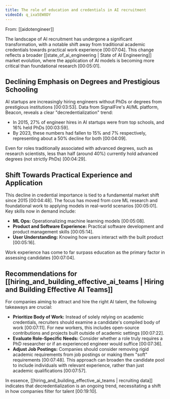 ```yaml
---
title: The role of education and credentials in AI recruitment
videoId: q_ixa5EW8DY
---
```


From: [[aidotengineer]] <br/> 

The landscape of AI recruitment has undergone a significant transformation, with a notable shift away from traditional academic credentials towards practical work experience <a class="yt-timestamp" data-t="00:07:04">[00:07:04]</a>. This change reflects a broader [[state_of_ai_engineering | State of AI Engineering]] market evolution, where the application of AI models is becoming more critical than foundational research <a class="yt-timestamp" data-t="00:05:01">[00:05:01]</a>.

## Declining Emphasis on Degrees and Prestigious Schooling

AI startups are increasingly hiring engineers without PhDs or degrees from prestigious institutions <a class="yt-timestamp" data-t="00:03:53">[00:03:53]</a>. Data from SignalFire's AI/ML platform, Beacon, reveals a clear "decredentialization" trend:

*   In 2015, 27% of engineer hires in AI startups were from top schools, and 16% held PhDs <a class="yt-timestamp" data-t="00:03:59">[00:03:59]</a>.
*   By 2023, these numbers had fallen to 15% and 7% respectively, representing about a 50% decline for both <a class="yt-timestamp" data-t="00:04:09">[00:04:09]</a>.

Even for roles traditionally associated with advanced degrees, such as research scientists, less than half (around 40%) currently hold advanced degrees (not strictly PhDs) <a class="yt-timestamp" data-t="00:04:29">[00:04:29]</a>.

## Shift Towards Practical Experience and Application

This decline in credential importance is tied to a fundamental market shift since 2015 <a class="yt-timestamp" data-t="00:04:48">[00:04:48]</a>. The focus has moved from core ML research and foundational work to applying models in real-world scenarios <a class="yt-timestamp" data-t="00:05:01">[00:05:01]</a>. Key skills now in demand include:

*   **ML Ops:** Operationalizing machine learning models <a class="yt-timestamp" data-t="00:05:08">[00:05:08]</a>.
*   **Product and Software Experience:** Practical software development and product management skills <a class="yt-timestamp" data-t="00:05:14">[00:05:14]</a>.
*   **User Understanding:** Knowing how users interact with the built product <a class="yt-timestamp" data-t="00:05:16">[00:05:16]</a>.

Work experience has come to far surpass education as the primary factor in assessing candidates <a class="yt-timestamp" data-t="00:07:04">[00:07:04]</a>.

## Recommendations for [[hiring_and_building_effective_ai_teams | Hiring and Building Effective AI Teams]]

For companies aiming to attract and hire the right AI talent, the following takeaways are crucial:

*   **Prioritize Body of Work:** Instead of solely relying on academic credentials, recruiters should examine a candidate's compiled body of work <a class="yt-timestamp" data-t="00:07:11">[00:07:11]</a>. For new workers, this includes open-source contributions and projects built outside of academic settings <a class="yt-timestamp" data-t="00:07:22">[00:07:22]</a>.
*   **Evaluate Role-Specific Needs:** Consider whether a role truly requires a PhD researcher or if an experienced engineer would suffice <a class="yt-timestamp" data-t="00:07:36">[00:07:36]</a>.
*   **Adjust Job Postings:** Companies should consider removing rigid academic requirements from job postings or making them "soft" requirements <a class="yt-timestamp" data-t="00:07:48">[00:07:48]</a>. This approach can broaden the candidate pool to include individuals with relevant experience, rather than just academic qualifications <a class="yt-timestamp" data-t="00:07:57">[00:07:57]</a>.

In essence, [[hiring_and_building_effective_ai_teams | recruiting data]] indicates that decredentialization is an ongoing trend, necessitating a shift in how companies filter for talent <a class="yt-timestamp" data-t="00:19:10">[00:19:10]</a>.